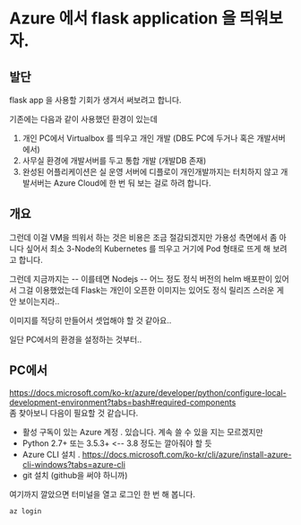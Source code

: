 # Azure 에서 flask application 을 띄워보자.

## 발단

flask app 을 사용할 기회가 생겨서 써보려고 합니다.

기존에는 다음과 같이 사용했던 환경이 있는데
  1. 개인 PC에서 Virtualbox 를 띄우고 개인 개발 (DB도 PC에 두거나 혹은 개발서버에서)
  1. 사무실 환경에 개발서버를 두고 통합 개발 (개발DB 존재)
  1. 완성된 어플리케이션은 실 운영 서버에 디플로이
개인개발까지는 터치하지 않고 개발서버는 Azure Cloud에 한 번 둬 보는 걸로 하려 합니다.

## 개요

그런데 이걸 VM을 띄워서 하는 것은 비용은 조금 절감되겠지만 가용성 측면에서 좀 아니다 싶어서
최소 3-Node의 Kubernetes 를 띄우고 거기에 Pod 형태로 뜨게 해 보려고 합니다.

그런데 지금까지는 -- 이를테면 Nodejs -- 어느 정도 정식 버전의 helm 배포판이 있어서 그걸 이용했었는데
Flask는 개인이 오픈한 이미지는 있어도 정식 릴리즈 스러운 게 안 보이는지라..

이미지를 적당히 만들어서 셋업해야 할 것 같아요..

일단 PC에서의 환경을 설정하는 것부터..

## PC에서

https://docs.microsoft.com/ko-kr/azure/developer/python/configure-local-development-environment?tabs=bash#required-components  
좀 찾아보니 다음이 필요할 것 같습니다.
- 활성 구독이 있는 Azure 계정
  . 있습니다. 계속 쓸 수 있을 지는 모르겠지만
- Python 2.7+ 또는 3.5.3+  <-- 3.8 정도는 깔아줘야 할 듯
- Azure CLI 설치
  . https://docs.microsoft.com/ko-kr/cli/azure/install-azure-cli-windows?tabs=azure-cli
- git 설치 (github을 써야 하니까)

여기까지 깔았으면 터미널을 열고 로그인 한 번 해 봅니다.
```
az login
```




